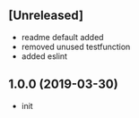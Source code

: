 ## [Unreleased]

* readme default added  
* removed unused testfunction  
* added eslint

## 1.0.0 (2019-03-30)

* init  
